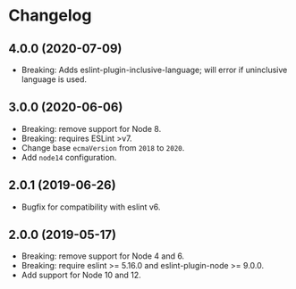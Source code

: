 # Changelog

## 4.0.0 (2020-07-09)

- Breaking: Adds eslint-plugin-inclusive-language; will error if uninclusive language is used.

## 3.0.0 (2020-06-06)

- Breaking: remove support for Node 8.
- Breaking: requires ESLint >v7.
- Change base `ecmaVersion` from `2018` to `2020`.
- Add `node14` configuration.

## 2.0.1 (2019-06-26)

- Bugfix for compatibility with eslint v6.

## 2.0.0 (2019-05-17)

- Breaking: remove support for Node 4 and 6.
- Breaking: require eslint >= 5.16.0 and eslint-plugin-node >= 9.0.0.
- Add support for Node 10 and 12.
